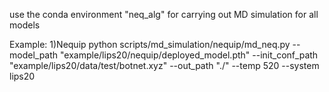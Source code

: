 use the conda environment "neq_alg" for carrying out MD simulation for all models

Example:
1)Nequip
 python scripts/md_simulation/nequip/md_neq.py --model_path "example/lips20/nequip/deployed_model.pth" --init_conf_path "example/lips20/data/test/botnet.xyz" --out_path "./" --temp 520 --system lips20

